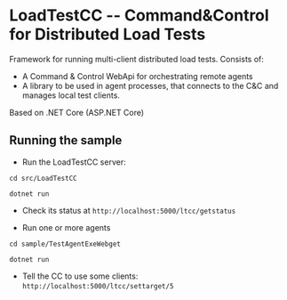 # LoadTestCC -- Command&Control for Distributed Load Tests
Framework for running multi-client distributed load tests.
Consists of:
- A Command & Control WebApi for orchestrating remote agents
- A library to be used in agent processes, that connects to the C&C and manages local test clients.

Based on .NET Core (ASP.NET Core)

## Running the sample

- Run the LoadTestCC server:

`cd src/LoadTestCC`

`dotnet run`

- Check its status at `http://localhost:5000/ltcc/getstatus`

- Run one or more agents

`cd sample/TestAgentExeWebget`

`dotnet run`

- Tell the CC to use some clients:  `http://localhost:5000/ltcc/settarget/5`